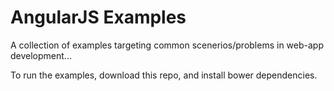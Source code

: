 # AngularJS Examples

A collection of examples targeting common scenerios/problems in web-app development...

To run the examples, download this repo, and install bower dependencies.
